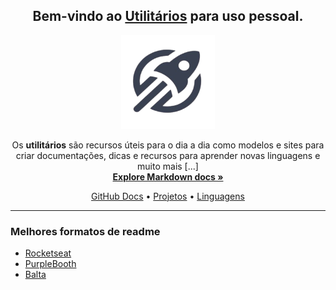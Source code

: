 <h2 align="center">
Bem-vindo ao <a href="https://www.google.com/"><strong>Utilitários</strong></a> para uso pessoal.
</h2>


<p align="center">
    <img
    src="assets/utilitarios.png"alt="logo" width="150" height="150"
  />
</p>
<p align="center">
Os <strong>utilitários</strong> são recursos úteis para o dia a dia como modelos e sites para criar documentações, dicas e recursos para aprender novas linguagens e muito mais [...]<br>
 <a href="https://developer.mozilla.org/pt-BR/docs/MDN/Writing_guidelines/Howto/Markdown_in_MDN"><strong>Explore  Markdown docs »</strong></a>
  <br>

<p align="center">
  <a href="https://docs.github.com/pt">GitHub Docs</a>
  •
  <a href="https://www.codewithrandom.com/">Projetos</a>
  •
  <a href="https://www.w3schools.com/">Linguagens</a>
</p>

---

  <h3>
  <p>Melhores formatos de readme</p>
</h3>

  - [Rocketseat](https://blog.rocketseat.com.br/como-fazer-um-bom-readme/)
-  [PurpleBooth](https://gist.github.com/PurpleBooth/109311bb0361f32d87a2)
  - [Balta](https://balta.io/blog/documentacao-com-github)
